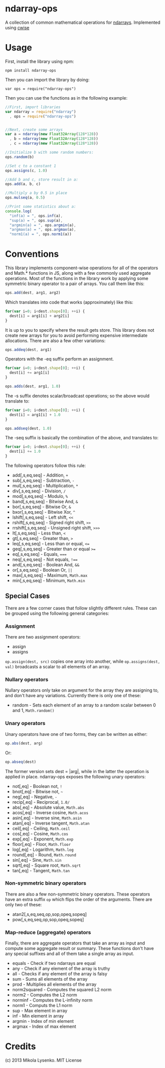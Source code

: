 ndarray-ops
===========
A collection of common mathematical operations for [ndarrays](http://github.com/mikolalysenko/ndarray).  Implemented using [cwise](http://github.com/mikolalysenko/cwise)

Usage
=====
First, install the library using npm:

    npm install ndarray-ops
    
Then you can import the library by doing:

    var ops = require("ndarray-ops")

Then you can use the functions as in the following example:

```javascript
//First, import libraries
var ndarray = require("ndarray")
  , ops = require("ndarray-ops")


//Next, create some arrays
var a = ndarray(new Float32Array(128*128))
  , b = ndarray(new Float32Array(128*128))
  , c = ndarray(new Float32Array(128*128))

//Initialize b with some random numbers:
ops.random(b)

//Set c to a constant 1
ops.assigns(c, 1.0)

//Add b and c, store result in a:
ops.add(a, b, c)

//Multiply a by 0.5 in place
ops.mulseq(a, 0.5)

//Print some statistics about a:
console.log(
  "inf(a) = ", ops.inf(a),
  "sup(a) = ", ops.sup(a),
  "argmin(a) = ", ops.argmin(a),
  "argmax(a) = ", ops.argmax(a),
  "norm1(a) = ", ops.norm1(a))
```

Conventions
===========
This library implements component-wise operations for all of the operators and Math.* functions in JS, along with a few commonly used aggregate operations.  Most of the functions in the library work by applying some symmetric binary operator to a pair of arrays. You call them like this:

```javascript
ops.add(dest, arg1, arg2)
```

Which translates into code that works (approximately) like this:

```javascript
for(var i=0; i<dest.shape[0]; ++i) {
  dest[i] = arg1[i] + arg2[i]
}
```

It is up to you to specify where the result gets store.  This library does not create new arrays for you to avoid performing expensive intermediate allocations.  There are also a few other variations:

```javascript
ops.addeq(dest, arg1)
```
Operators with the -eq suffix perform an assignment.

```javascript
for(var i=0; i<dest.shape[0]; ++i) {
  dest[i] += arg1[i]
}
```

```javascript
ops.adds(dest, arg1, 1.0)
```
The -s suffix denotes scalar/broadcast operations; so the above would translate to:

```javascript
for(var i=0; i<dest.shape[0]; ++i) {
  dest[i] = arg1[i] + 1.0
}
```

```javascript
ops.addseq(dest, 1.0)
```
The -seq suffix is basically the combination of the above, and translates to:

```javascript
for(var i=0; i<dest.shape[0]; ++i) {
  dest[i] += 1.0
}
```

The following operators follow this rule:

* add[,s,eq,seq] - Addition, `+`
* sub[,s,eq,seq] - Subtraction, `-`
* mul[,s,eq,seq] - Multiplication, `*`
* div[,s,eq,seq] - Division, `/`
* mod[,s,eq,seq] - Modulo, `%`
* band[,s,eq,seq] - Bitwise And, `&`
* bor[,s,eq,seq] - Bitwise Or, `&`
* bxor[,s,eq,seq] - Bitwise Xor, `^`
* lshift[,s,eq,seq] - Left shift, `<<`
* rshift[,s,eq,seq] - Signed right shift, `>>`
* rrshift[,s,eq,seq] - Unsigned right shift, `>>>`
* lt[,s,eq,seq] - Less than, `<`
* gt[,s,eq,seq] - Greater than, `>`
* leq[,s,eq,seq] - Less than or equal, `<=`
* geq[,s,eq,seq] - Greater than or equal `>=`
* eq[,s,eq,seq] - Equals, `===`
* neq[,s,eq,seq] - Not equals, `!==`
* and[,s,eq,seq] - Boolean And, `&&`
* or[,s,eq,seq] - Boolean Or, `||`
* max[,s,eq,seq] - Maximum, `Math.max`
* min[,s,eq,seq] - Minimum, `Math.min`


Special Cases
-------------
There are a few corner cases that follow slightly different rules.  These can be grouped using the following general categories:

### Assignment

There are two assignment operators:

* assign
* assigns

`op.assign(dest, src)` copies one array into another, while `op.assigns(dest, val)` broadcasts a scalar to all elements of an array.

### Nullary operators
Nullary operators only take on argument for the array they are assigning to, and don't have any variations.  Currently there is only one of these:

* random - Sets each element of an array to a random scalar between 0 and 1, `Math.random()`

### Unary operators
Unary operators have one of two forms, they can be written as either:

```javascript
op.abs(dest, arg)
```

Or:

```javascript
op.abseq(dest)
```

The former version sets dest = |arg|, while in the latter the operation is applied in place.  ndarray-ops exposes the following unary operators:

* not[,eq] - Boolean not, `!`
* bnot[,eq] - Bitwise not, `~`
* neg[,eq] - Negative, `-`
* recip[,eq] - Reciprocal, `1.0/`
* abs[,eq] - Absolute value, `Math.abs`
* acos[,eq] - Inverse cosine, `Math.acos`
* asin[,eq] - Inverse sine, `Math.asin`
* atan[,eq] - Inverse tangent, `Math.atan`
* ceil[,eq] - Ceiling, `Math.ceil`
* cos[,eq] - Cosine, `Math.cos`
* exp[,eq] - Exponent, `Math.exp`
* floor[,eq] - Floor, `Math.floor`
* log[,eq] - Logarithm, `Math.log`
* round[,eq] - Round, `Math.round`
* sin[,eq] - Sine, `Math.sin`
* sqrt[,eq] - Square root, `Math.sqrt`
* tan[,eq] - Tangent, `Math.tan`

### Non-symmetric binary operators
There are also a few non-symmetric binary operators.  These operators have an extra suffix `op` which flips the order of the arguments.  There are only two of these:

* atan2[,s,eq,seq,op,sop,opeq,sopeq]
* pow[,s,eq,seq,op,sop,opeq,sopeq]

### Map-reduce (aggregate) operators
Finally, there are aggregate operators that take an array as input and compute some aggregate result or summary.  These functions don't have any special suffixes and all of them take a single array as input.

* equals - Check if two ndarrays are equal
* any - Check if any element of the array is truthy
* all - Checks if any element of the array is falsy
* sum - Sums all elements of the array
* prod - Multiplies all elements of the array
* norm2squared - Computes the squared L2 norm
* norm2 - Computes the L2 norm
* norminf - Computes the L-infinity norm
* norm1 - Computs the L1 norm
* sup - Max element in array
* inf - Min element in array
* argmin - Index of min element
* argmax - Index of max element

Credits
=======
(c) 2013 Mikola Lysenko. MIT License

